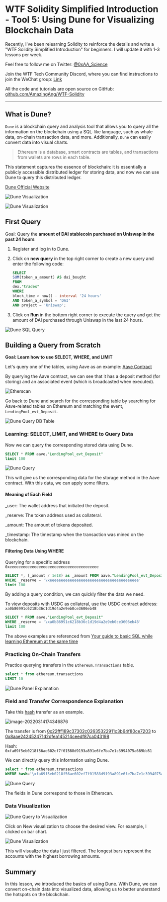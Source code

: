 # WTF Solidity Simplified Introduction - Tool 5: Using Dune for Visualizing Blockchain Data

Recently, I've been relearning Solidity to reinforce the details and write a "WTF Solidity Simplified Introduction" for beginners. I will update it with 1-3 lessons per week.

Feel free to follow me on Twitter: [@0xAA_Science](https://twitter.com/0xAA_Science)

Join the WTF Tech Community Discord, where you can find instructions to join the WeChat group: [Link](https://discord.gg/5akcruXrsk)

All the code and tutorials are open source on GitHub: [github.com/AmazingAng/WTF-Solidity](https://github.com/AmazingAng/WTF-Solidity)

-----
## What is Dune?

`Dune` is a blockchain query and analysis tool that allows you to query all the information on the blockchain using a SQL-like language, such as whale data, on-chain transaction data, and more. Additionally, `Dune` can easily convert data into visual charts.

> Ethereum is a database, smart contracts are tables, and transactions from wallets are rows in each table.

This statement captures the essence of blockchain: it is essentially a publicly accessible distributed ledger for storing data, and now we can use Dune to query this distributed ledger.

[Dune Official Website](https://dune.xyz/)

![Dune Visualization](./img/1.png)

![Dune Visualization](./img/2.png)


## First Query

Goal: Query the **amount of DAI stablecoin purchased on Uniswap in the past 24 hours**

1. Register and log in to Dune.
2. Click on **new query** in the top right corner to create a new query and enter the following code:

    ```sql
    SELECT
    SUM(token_a_amount) AS dai_bought
    FROM
    dex."trades"
    WHERE
    block_time > now() - interval '24 hours'
    AND token_a_symbol = 'DAI'
    AND project = 'Uniswap';
    ```
3. Click on **Run** in the bottom right corner to execute the query and get the amount of DAI purchased through Uniswap in the last 24 hours.

![Dune SQL Query](./img/3.png)


## Building a Query from Scratch

**Goal: Learn how to use SELECT, WHERE, and LIMIT**

Let's query one of the tables, using Aave as an example: [Aave Contract](https://etherscan.io/address/0x398ec7346dcd622edc5ae82352f02be94c62d119#writeProxyContract)

By querying the Aave contract, we can see that it has a deposit method (for storing) and an associated event (which is broadcasted when executed).

![Etherscan](./img/6.png)

Go back to Dune and search for the corresponding table by searching for Aave-related tables on Ethereum and matching the event, `LendingPool_evt_Deposit`.

![Dune Query DB Table](./img/13.png)

### Learning: SELECT, LIMIT, and WHERE to Query Data

Now we can query the corresponding stored data using Dune.

```sql
SELECT * FROM aave."LendingPool_evt_Deposit"
limit 100
```

![Dune Query](./img/7.png)

This will give us the corresponding data for the storage method in the Aave contract. With this data, we can apply some filters.

#### Meaning of Each Field

_user: The wallet address that initiated the deposit.

_reserve: The token address used as collateral.

_amount: The amount of tokens deposited.

_timestamp: The timestamp when the transaction was mined on the blockchain.


#### Filtering Data Using WHERE

Querying for a specific address `0xeeeeeeeeeeeeeeeeeeeeeeeeeeeeeeeeeeeeeeee`

```sql
SELECT *, (_amount / 1e18) as _amount FROM aave."LendingPool_evt_Deposit"
WHERE _reserve = '\xeeeeeeeeeeeeeeeeeeeeeeeeeeeeeeeeeeeeeeee'
limit 100
```

By adding a query condition, we can quickly filter the data we need.

To view deposits with USDC as collateral, use the USDC contract address: `xa0b86991c6218b36c1d19d4a2e9eb0ce3606eb48`

```sql
SELECT * FROM aave."LendingPool_evt_Deposit"
WHERE _reserve = '\xa0b86991c6218b36c1d19d4a2e9eb0ce3606eb48'
limit 100
```

The above examples are referenced from [Your guide to basic SQL while learning Ethereum at the same time](https://towardsdatascience.com/your-guide-to-basic-sql-while-learning-ethereum-at-the-same-time-9eac17a05929)

### Practicing On-Chain Transfers

Practice querying transfers in the `Ethereum.Transactions` table.

```sql
select * from ethereum.transactions
LIMIT 10
```

![Dune Panel Explanation](./img/14.png)

### Field and Transfer Correspondence Explanation

Take this [hash](https://etherscan.io/tx/0xfa69f5eb0218f56ae602ef7f01588d9193a891e6fe7ba7e1c3994075a689bb51) transfer as an example.

![image-20220314174346876](./img/16.png)

The transfer is from [0x22fff189c37302c02635322911c3b64f80ce7203](https://etherscan.io/token/0xdac17f958d2ee523a2206206994597c13d831ec7?a=0x22fff189c37302c02635322911c3b64f80ce7203) to [0x8aae242452471d2dfea145214ceedf87ca043198](https://etherscan.io/token/0xdac17f958d2ee523a2206206994597c13d831ec7?a=0x8aae242452471d2dfea145214ceedf87ca043198)

Hash: `0xfa69f5eb0218f56ae602ef7f01588d9193a891e6fe7ba7e1c3994075a689bb51`

We can directly query this information using Dune.

```sql
select * from ethereum.transactions
WHERE hash='\xfa69f5eb0218f56ae602ef7f01588d9193a891e6fe7ba7e1c3994075a689bb51'
```

![Dune Query](./img/15.png)

The fields in Dune correspond to those in Etherscan.

### Data Visualization

![Dune Query to Visualization](./img/11.png)

Click on New visualization to choose the desired view. For example, I clicked on bar chart.

![Dune Visualization](./img/12.png)

This will visualize the data I just filtered. The longest bars represent the accounts with the highest borrowing amounts.

## Summary

In this lesson, we introduced the basics of using Dune. With Dune, we can convert on-chain data into visualized data, allowing us to better understand the hotspots on the blockchain.

